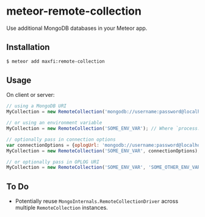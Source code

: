 # meteor-remote-collection
Use additional MongoDB databases in your Meteor app.

## Installation

```sh
$ meteor add maxfi:remote-collection
```

## Usage

On client or server:

```JavaScript
// using a MongoDB URI
MyCollection = new RemoteCollection('mongodb://username:password@localhost:27017/database');

// or using an environment variable
MyCollection = new RemoteCollection('SOME_ENV_VAR'); // Where `process.env.SOME_ENV_VAR`

// optionally pass in connection options
var connectionOptions = {oplogUrl: 'mongodb://username:password@localhost:27017/local?authSource=admin'};
MyCollection = new RemoteCollection('SOME_ENV_VAR', connectionOptions);

// or optionally pass in OPLOG URI
MyCollection = new RemoteCollection('SOME_ENV_VAR', 'SOME_OTHER_ENV_VAR'); // Where `process.env.SOME_OTHER_ENV_VAR`
```

## To Do

* Potentially reuse `MongoInternals.RemoteCollectionDriver` across multiple `RemoteCollection` instances.
